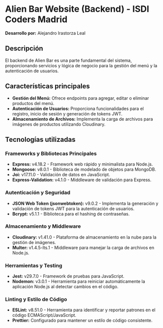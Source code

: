 # Alien Bar Website (Backend) - ISDI Coders Madrid

**Desarrollo por:** Alejandro Irastorza Leal

## Descripción

El backend de Alien Bar es una parte fundamental del sistema, proporcionando servicios y lógica de negocio para la gestión del menú y la autenticación de usuarios.

## Características principales

- **Gestión del Menú:** Ofrece endpoints para agregar, editar o eliminar productos del menú.
- **Autenticación de Usuarios:** Proporciona funcionalidades para el registro, inicio de sesión y generación de tokens JWT.
- **Almacenamiento de Archivos:** Implementa la carga de archivos para imágenes de productos utilizando Cloudinary.

## Tecnologías utilizadas

### Frameworks y Bibliotecas Principales

- **Express:** v4.18.2 - Framework web rápido y minimalista para Node.js.
- **Mongoose:** v8.0.1 - Biblioteca de modelado de objetos para MongoDB.
- **Joi:** v17.11.0 - Validación de datos en JavaScript.
- **Express-Validation:** v4.1.0 - Middleware de validación para Express.

### Autenticación y Seguridad

- **JSON Web Token (jsonwebtoken):** v9.0.2 - Implementa la generación y validación de tokens JWT para la autenticación de usuarios.
- **Bcrypt:** v5.1.1 - Biblioteca para el hashing de contraseñas.

### Almacenamiento y Middleware

- **Cloudinary:** v1.41.0 - Plataforma de almacenamiento en la nube para la gestión de imágenes.
- **Multer:** v1.4.5-lts.1 - Middleware para manejar la carga de archivos en Node.js.

### Herramientas y Testing

- **Jest:** v29.7.0 - Framework de pruebas para JavaScript.
- **Nodemon:** v3.0.1 - Herramienta para reiniciar automáticamente la aplicación Node.js al detectar cambios en el código.

### Linting y Estilo de Código

- **ESLint:** v8.51.0 - Herramienta para identificar y reportar patrones en el código ECMAScript/JavaScript.
- **Prettier:** Configurado para mantener un estilo de código consistente.
